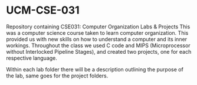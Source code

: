 # UCM-CSE-031
Repository containing CSE031: Computer Organization Labs &amp; Projects
This was a computer science course taken to learn computer organization. This provided us with new skills on how to understand
a computer and its inner workings. Throughout the class we used C code and MIPS (Microprocessor without Interlocked Pipeline Stages), and 
created two projects, one for each respective language. 

Within each lab folder there will be a description outlining the purpose of the lab, same goes for the project folders.
